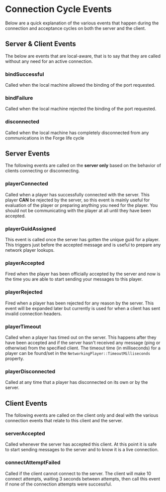 # Connection Cycle Events

Below are a quick explanation of the various events that happen during the connection and acceptance cycles on both the server and the client.

## Server & Client Events

The below are events that are local-aware, that is to say that they are called without any need for an active connection.

### bindSuccessful

Called when the local machine allowed the binding of the port requested.

### bindFailure

Called when the local machine rejected the binding of the port requested.

### disconnected

Called when the local machine has completely disconnected from any communications in the Forge life cycle

## Server Events

The following events are called on the **server only** based on the behavior of clients connecting or disconnecting.

### playerConnected

Called when a player has successfully connected with the server. This player **CAN** be rejected by the server, so this event is mainly useful for evaluation of the player or preparing anything you need for the player. You should not be communicating with the player at all until they have been accepted.

### playerGuidAssigned

This event is called once the server has gotten the unique guid for a player. This triggers just before the accepted message and is useful to prepare any network player lookups.

### playerAccepted

Fired when the player has been officially accepted by the server and now is the time you are able to start sending your messages to this player.

### playerRejected

Fired when a player has been rejected for any reason by the server. This event will be expanded later but currently is used for when a client has sent invalid connection headers.

### playerTimeout

Called when a player has timed out on the server. This happens after they have been accepted and if the server hasn't received any message \(ping or otherwise\) from the specified client. The timeout time \(in milliseconds\) for a player can be found/set in the `NetworkingPlayer::TimeoutMilliseconds` property.

### playerDisconnected

Called at any time that a player has disconnected on its own or by the server.

## Client Events

The following events are called on the client only and deal with the various connection events that relate to this client and the server.

### serverAccepted

Called whenever the server has accepted this client. At this point it is safe to start sending messages to the server and to know it is a live connection.

### connectAttemptFailed

Called if the client cannot connect to the server. The client will make 10 connect attempts, waiting 3 seconds between attempts, then call this event if none of the connection attempts were successful.

